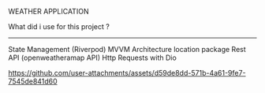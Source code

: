 WEATHER APPLICATION

What did i use for this project ?
******************************************
State Management (Riverpod)
MVVM Architecture
location package
Rest API (openweatheramap  API)
Http Requests with Dio


https://github.com/user-attachments/assets/d59de8dd-571b-4a61-9fe7-7545de841d60


